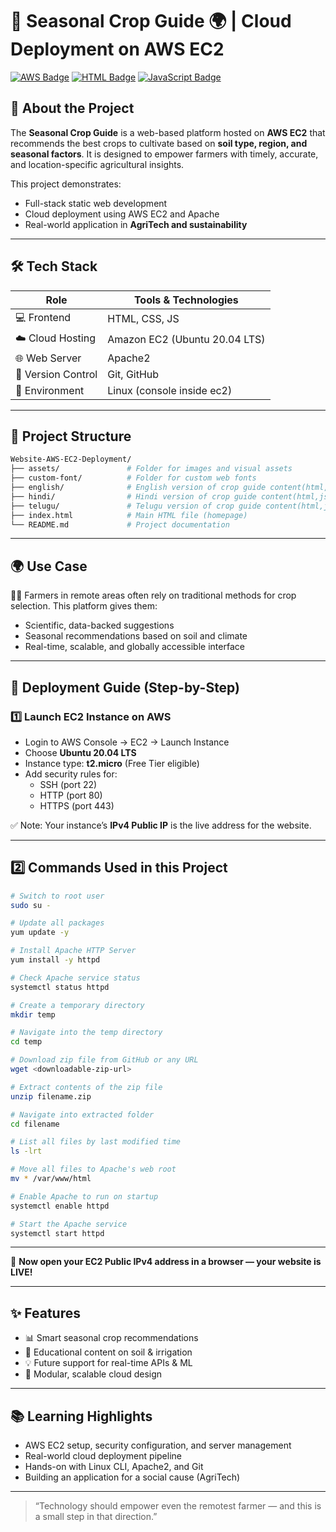 # 🌾 Seasonal Crop Guide 🌍 | Cloud Deployment on AWS EC2

[![AWS Badge](https://img.shields.io/badge/AWS-EC2-orange?style=flat&logo=amazon-aws)](https://aws.amazon.com/ec2/)
[![HTML Badge](https://img.shields.io/badge/Frontend-HTML%20%26%20CSS-blue)](#)
[![JavaScript Badge](https://img.shields.io/badge/Language-JavaScript-yellow?logo=javascript)](#)

## 📌 About the Project

The **Seasonal Crop Guide** is a web-based platform hosted on **AWS EC2** that recommends the best crops to cultivate based on **soil type, region, and seasonal factors**. It is designed to empower farmers with timely, accurate, and location-specific agricultural insights.

This project demonstrates:
- Full-stack static web development
- Cloud deployment using AWS EC2 and Apache
- Real-world application in **AgriTech and sustainability**

---

## 🛠️ Tech Stack

| Role              | Tools & Technologies             |
|-------------------|----------------------------------|
| 💻 Frontend       | HTML, CSS, JS                    |
| ☁️ Cloud Hosting  | Amazon EC2 (Ubuntu 20.04 LTS)    |
| 🌐 Web Server     | Apache2                          |
| 🔧 Version Control| Git, GitHub                      |
| 🧪 Environment    | Linux (console inside ec2)       |

---

## 📁 Project Structure

```bash
Website-AWS-EC2-Deployment/
├── assets/               # Folder for images and visual assets
├── custom-font/          # Folder for custom web fonts
├── english/              # English version of crop guide content(html,js)
├── hindi/                # Hindi version of crop guide content(html,js)
├── telugu/               # Telugu version of crop guide content(html,js)
├── index.html            # Main HTML file (homepage)
└── README.md             # Project documentation
```

---

## 🌍 Use Case

👨‍🌾 Farmers in remote areas often rely on traditional methods for crop selection. This platform gives them:

- Scientific, data-backed suggestions
- Seasonal recommendations based on soil and climate
- Real-time, scalable, and globally accessible interface

---

## 🚀 Deployment Guide (Step-by-Step)

### 1️⃣ Launch EC2 Instance on AWS
- Login to AWS Console → EC2 → Launch Instance
- Choose **Ubuntu 20.04 LTS**
- Instance type: **t2.micro** (Free Tier eligible)
- Add security rules for:  
  - SSH (port 22)  
  - HTTP (port 80)  
  - HTTPS (port 443)

✅ Note: Your instance’s **IPv4 Public IP** is the live address for the website.

---
## 2️⃣ Commands Used in this Project

```bash
# Switch to root user
sudo su -

# Update all packages
yum update -y

# Install Apache HTTP Server
yum install -y httpd

# Check Apache service status
systemctl status httpd

# Create a temporary directory
mkdir temp

# Navigate into the temp directory
cd temp

# Download zip file from GitHub or any URL
wget <downloadable-zip-url>

# Extract contents of the zip file
unzip filename.zip

# Navigate into extracted folder
cd filename

# List all files by last modified time
ls -lrt

# Move all files to Apache's web root
mv * /var/www/html

# Enable Apache to run on startup
systemctl enable httpd

# Start the Apache service
systemctl start httpd
```
---

🎉 **Now open your EC2 Public IPv4 address in a browser — your website is LIVE!**

---

## ✨ Features

- 📊 Smart seasonal crop recommendations
- 🧠 Educational content on soil & irrigation
- 💡 Future support for real-time APIs & ML
- 🧩 Modular, scalable cloud design

---

## 📚 Learning Highlights

- AWS EC2 setup, security configuration, and server management
- Real-world cloud deployment pipeline
- Hands-on with Linux CLI, Apache2, and Git
- Building an application for a social cause (AgriTech)

---

> “Technology should empower even the remotest farmer — and this is a small step in that direction.”
